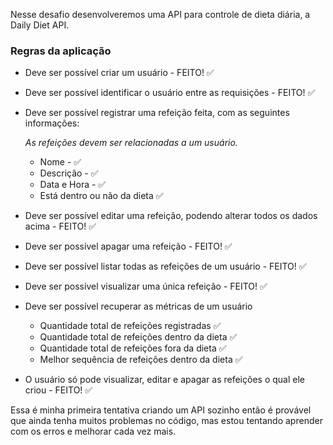 Nesse desafio desenvolveremos uma API para controle de dieta diária, a Daily Diet API.

### Regras da aplicação

- Deve ser possível criar um usuário - FEITO! ✅
- Deve ser possível identificar o usuário entre as requisições - FEITO! ✅
- Deve ser possível registrar uma refeição feita, com as seguintes informações:
    
    *As refeições devem ser relacionadas a um usuário.*
    
    - Nome -  ✅
    - Descrição -  ✅
    - Data e Hora -  ✅
    - Está dentro ou não da dieta  ✅
- Deve ser possível editar uma refeição, podendo alterar todos os dados acima  - FEITO! ✅
- Deve ser possível apagar uma refeição - FEITO! ✅
- Deve ser possível listar todas as refeições de um usuário - FEITO! ✅
- Deve ser possível visualizar uma única refeição - FEITO! ✅
- Deve ser possível recuperar as métricas de um usuário
    - Quantidade total de refeições registradas ✅
    - Quantidade total de refeições dentro da dieta ✅
    - Quantidade total de refeições fora da dieta ✅
    - Melhor sequência de refeições dentro da dieta ✅
- O usuário só pode visualizar, editar e apagar as refeições o qual ele criou - FEITO! ✅

Essa é minha primeira tentativa criando um API sozinho então é provável que ainda tenha muitos problemas no código, mas estou tentando aprender com os erros e melhorar cada vez mais.
